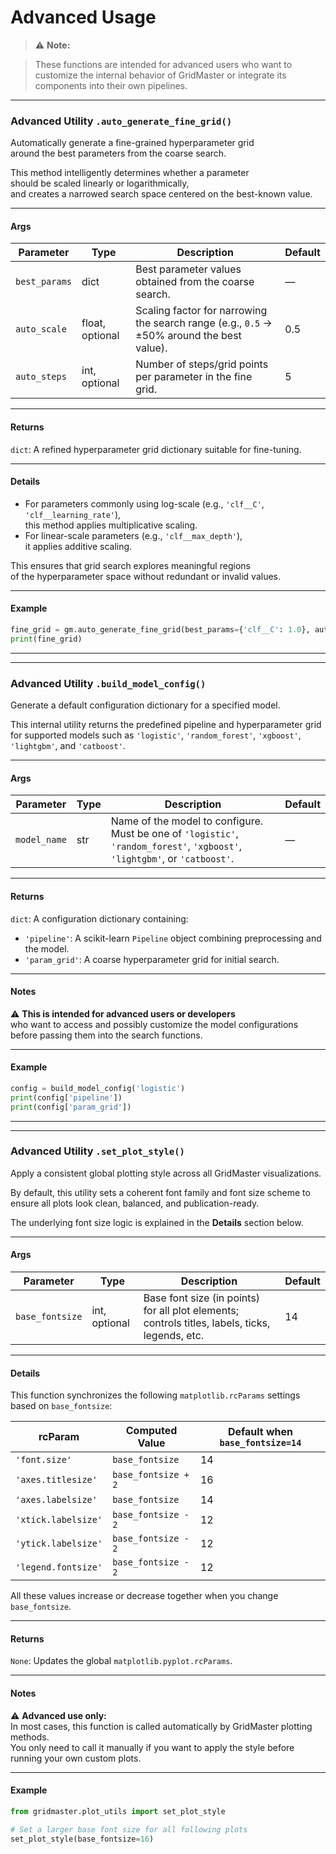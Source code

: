 
# Advanced Usage
> ⚠️ **Note:**

> These functions are intended for advanced users who want to customize the internal behavior of GridMaster or integrate its components into their own pipelines.

---

### Advanced Utility **`.auto_generate_fine_grid()`**

Automatically generate a fine-grained hyperparameter grid  
around the best parameters from the coarse search.

This method intelligently determines whether a parameter  
should be scaled linearly or logarithmically,  
and creates a narrowed search space centered on the best-known value.

---

#### **Args**

| Parameter       | Type               | Description                                                                                                                                                    | Default    |
|-----------------|--------------------|----------------------------------------------------------------------------------------------------------------------------------------------------------------|------------|
| `best_params`   | dict               | Best parameter values obtained from the coarse search.                                                                                                          | —          |
| `auto_scale`    | float, optional    | Scaling factor for narrowing the search range (e.g., `0.5` → ±50% around the best value).                                                                      | 0.5        |
| `auto_steps`    | int, optional      | Number of steps/grid points per parameter in the fine grid.                                                                                                    | 5          |

---

#### **Returns**

`dict`: A refined hyperparameter grid dictionary suitable for fine-tuning.

---

#### **Details**

- For parameters commonly using log-scale (e.g., `'clf__C'`, `'clf__learning_rate'`),  
  this method applies multiplicative scaling.  
- For linear-scale parameters (e.g., `'clf__max_depth'`),  
  it applies additive scaling.

This ensures that grid search explores meaningful regions  
of the hyperparameter space without redundant or invalid values.

---

#### **Example**

```python
fine_grid = gm.auto_generate_fine_grid(best_params={'clf__C': 1.0}, auto_scale=0.5, auto_steps=5)
print(fine_grid)
```

---

---

### Advanced Utility **`.build_model_config()`**

Generate a default configuration dictionary for a specified model.

This internal utility returns the predefined pipeline and hyperparameter grid  
for supported models such as `'logistic'`, `'random_forest'`, `'xgboost'`, `'lightgbm'`, and `'catboost'`.

---

#### **Args**

| Parameter      | Type    | Description                                                                                                       | Default  |
|----------------|---------|-----------------------------------------------------------------------------------------------------------------|----------|
| `model_name`   | str     | Name of the model to configure. Must be one of `'logistic'`, `'random_forest'`, `'xgboost'`, `'lightgbm'`, or `'catboost'`. | —        |

---

#### **Returns**

`dict`: A configuration dictionary containing:
- `'pipeline'`: A scikit-learn `Pipeline` object combining preprocessing and the model.
- `'param_grid'`: A coarse hyperparameter grid for initial search.

---

#### **Notes**

⚠️ **This is intended for advanced users or developers**  
who want to access and possibly customize the model configurations  
before passing them into the search functions.

---

#### **Example**

```python
config = build_model_config('logistic')
print(config['pipeline'])
print(config['param_grid'])
```

---

---
### Advanced Utility **`.set_plot_style()`**

Apply a consistent global plotting style across all GridMaster visualizations.


By default, this utility sets a coherent font family and font size scheme to ensure all plots look clean, balanced, and publication-ready.  

The underlying font size logic is explained in the **Details** section below.

---

#### **Args**

| Parameter       | Type          | Description                                                                                     | Default |
| --------------- | ------------- | ----------------------------------------------------------------------------------------------- | ------- |
| `base_fontsize` | int, optional | Base font size (in points) for all plot elements; controls titles, labels, ticks, legends, etc. | 14      |

---
#### **Details**

This function synchronizes the following `matplotlib.rcParams` settings based on `base_fontsize`:

| rcParam               | Computed Value                    | Default when `base_fontsize=14` |
|------------------------|----------------------------------|---------------------------------|
| `'font.size'`         | `base_fontsize`                  | 14                              |
| `'axes.titlesize'`    | `base_fontsize + 2`              | 16                              |
| `'axes.labelsize'`    | `base_fontsize`                  | 14                              |
| `'xtick.labelsize'`   | `base_fontsize - 2`              | 12                              |
| `'ytick.labelsize'`   | `base_fontsize - 2`              | 12                              |
| `'legend.fontsize'`   | `base_fontsize - 2`              | 12                              |

All these values increase or decrease together when you change `base_fontsize`.

---

#### **Returns**

`None`: Updates the global `matplotlib.pyplot.rcParams`.

---

#### **Notes**

⚠️ **Advanced use only:**  
In most cases, this function is called automatically by GridMaster plotting methods.  
You only need to call it manually if you want to apply the style before running your own custom plots.

---

#### **Example**

```python
from gridmaster.plot_utils import set_plot_style

# Set a larger base font size for all following plots
set_plot_style(base_fontsize=16)
```
